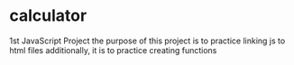 # calculator
1st JavaScript Project
the purpose of this project is to practice linking js to html files
additionally, it is to practice creating functions
